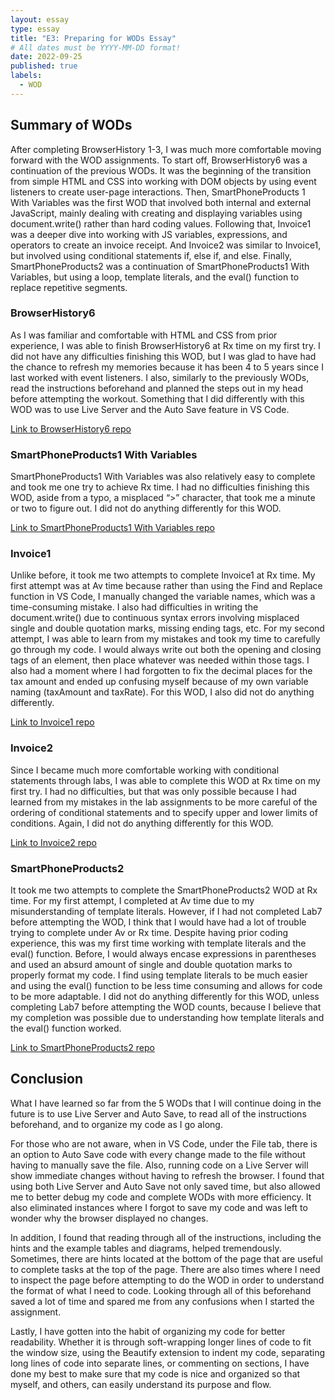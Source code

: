 ```yaml
---
layout: essay
type: essay
title: "E3: Preparing for WODs Essay"
# All dates must be YYYY-MM-DD format!
date: 2022-09-25
published: true
labels:
  - WOD
---
```

## Summary of WODs

After completing BrowserHistory 1-3, I was much more comfortable moving forward with the WOD assignments. To start off, BrowserHistory6 was a continuation of the previous WODs. It was the beginning of the transition from simple HTML and CSS into working with DOM objects by using event listeners to create user-page interactions. Then, SmartPhoneProducts 1 With Variables was the first WOD that involved both internal and external JavaScript, mainly dealing with creating and displaying variables using document.write() rather than hard coding values. Following that, Invoice1 was a deeper dive into working with JS variables, expressions, and operators to create an invoice receipt. And Invoice2 was similar to Invoice1, but involved using conditional statements if, else if, and else. Finally, SmartPhoneProducts2 was a continuation of SmartPhoneProducts1 With Variables, but using a loop, template literals, and the eval() function to replace repetitive segments. 

### BrowserHistory6

As I was familiar and comfortable with HTML and CSS from prior experience, I was able to finish BrowserHistory6 at Rx time on my first try. I did not have any difficulties finishing this WOD, but I was glad to have had the chance to refresh my memories because it has been 4 to 5 years since I last worked with event listeners. I also, similarly to the previously WODs, read the instructions beforehand and planned the steps out in my head before attempting the workout. Something that I did differently with this WOD was to use Live Server and the Auto Save feature in VS Code. 

[Link to BrowserHistory6 repo](https://github.com/bvytr/ITM352_F22_repo/tree/main/WODs/BrowserHistory6)

### SmartPhoneProducts1 With Variables

SmartPhoneProducts1 With Variables was also relatively easy to complete and took me one try to achieve Rx time. I had no difficulties finishing this WOD, aside from a typo, a misplaced “>” character, that took me a minute or two to figure out. I did not do anything differently for this WOD. 

[Link to SmartPhoneProducts1 With Variables repo](https://github.com/bvytr/ITM352_F22_repo/tree/main/WODs/SmartPhoneProducts1_variables)

### Invoice1

Unlike before, it took me two attempts to complete Invoice1 at Rx time. My first attempt was at Av time because rather than using the Find and Replace function in VS Code, I manually changed the variable names, which was a time-consuming mistake. I also had difficulties in writing the document.write() due to continuous syntax errors involving misplaced single and double quotation marks, missing ending tags, etc. For my second attempt, I was able to learn from my mistakes and took my time to carefully go through my code. I would always write out both the opening and closing tags of an element, then place whatever was needed within those tags. I also had a moment where I had forgotten to fix the decimal places for the tax amount and ended up confusing myself because of my own variable naming (taxAmount and taxRate). For this WOD, I also did not do anything differently. 

[Link to Invoice1 repo](https://github.com/bvytr/ITM352_F22_repo/tree/main/WODs/Invoice1)

### Invoice2

Since I became much more comfortable working with conditional statements through labs, I was able to complete this WOD at Rx time on my first try. I had no difficulties, but that was only possible because I had learned from my mistakes in the lab assignments to be more careful of the ordering of conditional statements and to specify upper and lower limits of conditions. Again, I did not do anything differently for this WOD. 

[Link to Invoice2 repo](https://github.com/bvytr/ITM352_F22_repo/tree/main/WODs/Invoice2)

### SmartPhoneProducts2

It took me two attempts to complete the SmartPhoneProducts2 WOD at Rx time. For my first attempt, I completed at Av time due to my misunderstanding of template literals. However, if I had not completed Lab7 before attempting the WOD, I think that I would have had a lot of trouble trying to complete under Av or Rx time. Despite having prior coding experience, this was my first time working with template literals and the eval() function. Before, I would always encase expressions in parentheses and used an absurd amount of single and double quotation marks to properly format my code. I find using template literals to be much easier and using the eval() function to be less time consuming and allows for code to be more adaptable. I did not do anything differently for this WOD, unless completing Lab7 before attempting the WOD counts, because I believe that my completion was possible due to understanding how template literals and the eval() function worked. 

[Link to SmartPhoneProducts2 repo](https://github.com/bvytr/ITM352_F22_repo/tree/main/WODs/SmartPhoneProducts2)

## Conclusion

What I have learned so far from the 5 WODs that I will continue doing in the future is to use Live Server and Auto Save, to read all of the instructions beforehand, and to organize my code as I go along. 

For those who are not aware, when in VS Code, under the File tab, there is an option to Auto Save code with every change made to the file without having to manually save the file. Also, running code on a Live Server will show immediate changes without having to refresh the browser. I found that using both Live Server and Auto Save not only saved time, but also allowed me to better debug my code and complete WODs with more efficiency. It also eliminated instances where I forgot to save my code and was left to wonder why the browser displayed no changes. 

In addition, I found that reading through all of the instructions, including the hints and the example tables and diagrams, helped tremendously. Sometimes, there are hints located at the bottom of the page that are useful to complete tasks at the top of the page. There are also times where I need to inspect the page before attempting to do the WOD in order to understand the format of what I need to code. Looking through all of this beforehand saved a lot of time and spared me from any confusions when I started the assignment. 

Lastly, I have gotten into the habit of organizing my code for better readability. Whether it is through soft-wrapping longer lines of code to fit the window size, using the Beautify extension to indent my code, separating long lines of code into separate lines, or commenting on sections, I have done my best to make sure that my code is nice and organized so that myself, and others, can easily understand its purpose and flow. 
